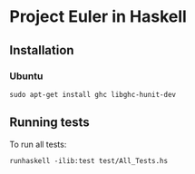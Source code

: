 # Project Euler in Haskell

## Installation

### Ubuntu

    sudo apt-get install ghc libghc-hunit-dev

## Running tests

To run all tests:

    runhaskell -ilib:test test/All_Tests.hs
